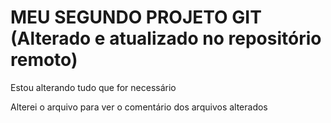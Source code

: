 # MEU SEGUNDO PROJETO GIT (Alterado e atualizado no repositório remoto)

Estou alterando tudo que for necessário

Alterei o arquivo para ver o comentário dos arquivos alterados